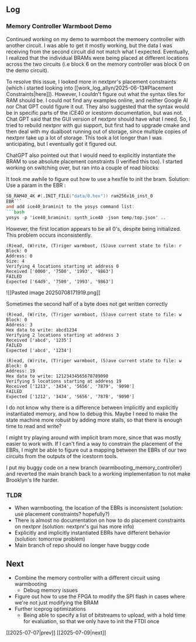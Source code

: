## Log
### Memory Controller Warmboot Demo
Continued working on my demo to warmboot the memoery controller with another circuit. I was able to get it mostly working, but the data I was receiving from the second circuit did not match what I expected. Eventually, I realized that the individual BRAMs were being placed at different locations across the two circuits (i.e block 6 on the memory controller was block 0 on the demo circuit).

To resolve this issue, I looked more in nextpnr's placement constraints (which i started looking into [[work_log_allyn/2025-06-13#Placement Constraints|here]]). However, I couldn't figure out what the syntax tiles for RAM should be. I could not find any examples online, and neither Google AI nor Chat GPT could figure it out. They also suggested that the syntax would be in specific parts of the iCE40 or icestorm documentation, but was not. Chat GPT said that the GUI version of nextpnr should have what I need. So, I tried to rebuild nextpnr with gui support, but first had to upgrade cmake and then deal with my dualboot running out of storage, since multiple copies of nextpnr take up a lot of storage. This took a lot longer than I was anticipating, but I eventually got it figured out.

ChatGPT also pointed out that I would need to explicitly instantiate the BRAM to use absolute placement constraints (I verified this too). I started working on switching over, but ran into a couple of road blocks:

It took me awhile to figure out how to use a hexfile to init the bram. Solution:
Use a param in the EBR :
```verilog
SB_RAM40_4K #(.INIT_FILE("data/0.hex")) ram256x16_inst_0
EBR```
and add ice40_braminit to the yosys command list:
```bash
yosys -p 'ice40_braminit; synth_ice40 -json temp/top.json' ..
```
However, the first location appears to be all 0's, despite being initialized. This problem occurs inconsistently.
```
(R)ead, (W)rite, (T)riger warmboot, (S)ave current state to file: r
Block: 0
Address: 0
Size: 4
Verifying 4 locations starting at address 0
Received ['0000', '7500', '1993', '9863']
FAILED
Expected ['64d9', '7500', '1993', '9863']
```
![[Pasted image 20250708171919.png]]

Sometimes the second half of a byte does not get written correctly
```
(R)ead, (W)rite, (T)riger warmboot, (S)ave current state to file: w
Block: 0
Address: 3
Hex data to write: abcd1234
Verifying 2 locations starting at address 3
Received ['abcd', '1235']
FAILED
Expected ['abcd', '1234']
```
```
(R)ead, (W)rite, (T)riger warmboot, (S)ave current state to file: w
Block: 0
Address: 19
Hex data to write: 12123434565678789090
Verifying 5 locations starting at address 19
Received ['1213', '3434', '5656', '7879', '9090']
FAILED
Expected ['1212', '3434', '5656', '7878', '9090']
```

I do not know why there is a difference between implicitly and explicitly instantiated memory, and how to debug this. Maybe I need to make the state machine more robust by adding more stalls, so that there is enough time to read and write?

I might try playing around with implicit bram more, since that was mostly easier to work with. If I can't find a way to constrain the placement of the EBRs, I might be able to figure out a mapping between the EBRs of our two circuits from the outputs of the icestorm tools. 

I put my buggy code on a new branch (warmbooting_memory_controller) and reverted the main branch back to a working implementation to not make Brooklyn's life harder.

### TLDR
- When warmbooting, the location of the EBRs is inconsistent (solution: use placement constraints? hopefully?)
- There is almost no documentation on how to do placement constraints on nextpnr (solution: nextpnr's gui has more info)
- Explicitly and implicitly instantiated EBRs have different behavior (solution: tomorrow problem)
- Main branch of repo should no longer have buggy code
## Next
- Combine the memory controller with a different circuit using warmbooting
	- Debug memory issues
- Figure out how to use the FPGA to modify the SPI flash in cases where we're not just modifying the BRAM
- Further iceprog optimizations
	- Being able to specify a list of bitstreams to upload, with a hold time for evaluation, so that we only have to init the FTDI once

[[2025-07-07|prev]] [[2025-07-09|next]]
